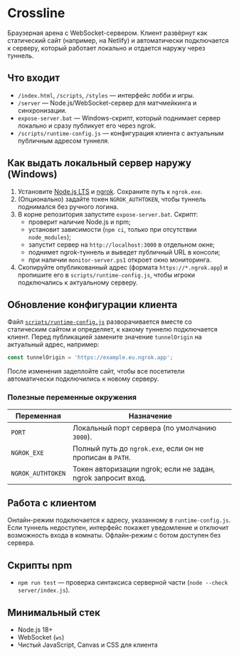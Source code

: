 # Crossline

Браузерная арена с WebSocket-сервером. Клиент развёрнут как статический сайт (например, на Netlify)
и автоматически подключается к серверу, который работает локально и отдается наружу через туннель.

## Что входит

- `/index.html`, `/scripts`, `/styles` — интерфейс лобби и игры.
- `/server` — Node.js/WebSocket-сервер для матчмейкинга и синхронизации.
- `expose-server.bat` — Windows-скрипт, который поднимает сервер локально и сразу публикует его через ngrok.
- `/scripts/runtime-config.js` — конфигурация клиента с актуальным публичным адресом туннеля.

## Как выдать локальный сервер наружу (Windows)

1. Установите [Node.js LTS](https://nodejs.org/) и [ngrok](https://ngrok.com/). Сохраните путь к `ngrok.exe`.
2. (Опционально) задайте токен `NGROK_AUTHTOKEN`, чтобы туннель поднимался без ручного логина.
3. В корне репозитория запустите `expose-server.bat`. Скрипт:
   - проверит наличие Node.js и npm;
   - установит зависимости (`npm ci`, только при отсутствии `node_modules`);
   - запустит сервер на `http://localhost:3000` в отдельном окне;
   - поднимет ngrok-туннель и выведет публичный URL в консоли;
   - при наличии `monitor-server.ps1` откроет окно мониторинга.
4. Скопируйте опубликованный адрес (формата `https://*.ngrok.app`) и пропишите его в `scripts/runtime-config.js`,
   чтобы игроки подключались к актуальному серверу.

## Обновление конфигурации клиента

Файл [`scripts/runtime-config.js`](scripts/runtime-config.js) разворачивается вместе со статическим сайтом и
определяет, к какому туннелю подключается клиент. Перед публикацией замените значение `tunnelOrigin` на
актуальный адрес, например:

```js
const tunnelOrigin = 'https://example.eu.ngrok.app';
```

После изменения задеплойте сайт, чтобы все посетители автоматически подключились к новому серверу.

### Полезные переменные окружения

| Переменная        | Назначение                                                      |
|-------------------|-----------------------------------------------------------------|
| `PORT`            | Локальный порт сервера (по умолчанию `3000`).                   |
| `NGROK_EXE`       | Полный путь до `ngrok.exe`, если он не прописан в `PATH`.       |
| `NGROK_AUTHTOKEN` | Токен авторизации ngrok; если не задан, ngrok запросит вход.    |

## Работа с клиентом

Онлайн-режим подключается к адресу, указанному в `runtime-config.js`. Если туннель недоступен,
интерфейс покажет уведомление и отключит возможность входа в комнаты. Офлайн-режим с ботом доступен без сервера.

## Скрипты npm

- `npm run test` — проверка синтаксиса серверной части (`node --check server/index.js`).

## Минимальный стек

- Node.js 18+
- WebSocket (`ws`)
- Чистый JavaScript, Canvas и CSS для клиента

